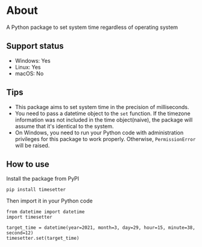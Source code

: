 # About
A Python package to set system time regardless of operating system
## Support status
 - Windows: Yes
 - Linux: Yes
 - macOS: No
## Tips
 - This package aims to set system time in the precision of milliseconds.
 - You need to pass a datetime object to the `set` function. If the timezone information was not included in the time object(naive), the package will assume that it's identical to the system.
 - On Windows, you need to run your Python code with administration privileges for this package to work properly. Otherwise, `PermissionError` will be raised.
## How to use
Install the package from PyPI
```
pip install timesetter
```
Then import it in your Python code
```
from datetime import datetime
import timesetter

target_time = datetime(year=2021, month=3, day=29, hour=15, minute=38, second=12)
timesetter.set(target_time)
```
